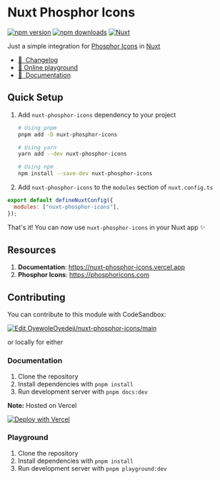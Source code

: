 # Nuxt Phosphor Icons

[![npm version][npm-version-src]][npm-version-href]
[![npm downloads][npm-downloads-src]][npm-downloads-href]
[![Nuxt][nuxt-src]][nuxt-href]

Just a simple integration for [Phosphor Icons](https://phosphoricons.com) in [Nuxt](https://nuxt.com)

- [📜 &nbsp;Changelog](https://nuxt-phosphor-icons.vercel.app/changelog)
- [🏀 Online playground](https://codesandbox.io/p/github/OyewoleOyedeji/nuxt-phosphor-icons/main?embed=1&file=%2Fplayground%2Fapp.vue&showConsole=true)
- [📖 &nbsp;Documentation](https://nuxt-phosphor-icons.vercel.app)

## Quick Setup

1. Add `nuxt-phosphor-icons` dependency to your project

   ```bash
   # Using pnpm
   pnpm add -D nuxt-phosphor-icons

   # Using yarn
   yarn add --dev nuxt-phosphor-icons

   # Using npm
   npm install --save-dev nuxt-phosphor-icons
   ```

2. Add `nuxt-phosphor-icons` to the `modules` section of `nuxt.config.ts`

```js
export default defineNuxtConfig({
  modules: ["nuxt-phosphor-icons"],
});
```

That's it! You can now use `nuxt-phosphor-icons` in your Nuxt app ✨

## Resources

1. **Documentation**: <https://nuxt-phosphor-icons.vercel.app>
2. **Phosphor Icons**: <https://phosphoricons.com>

## Contributing

You can contribute to this module with CodeSandbox:

[![Edit OyewoleOyedeji/nuxt-phosphor-icons/main][playground-src]][playground-href]

or locally for either

### Documentation

1. Clone the repository
2. Install dependencies with `pnpm install`
3. Run development server with `pnpm docs:dev`

**Note:** Hosted on Vercel

[![Deploy with Vercel][vercel-src]][vercel-href]

### Playground

1. Clone the repository
2. Install dependencies with `pnpm install`
3. Run development server with `pnpm playground:dev`

<!-- Badges -->

[npm-version-src]: https://img.shields.io/npm/v/nuxt-phosphor-icons/latest.svg?style=flat&colorA=18181B&colorB=28CF8D
[npm-version-href]: https://npmjs.com/package/nuxt-phosphor-icons
[npm-downloads-src]: https://img.shields.io/npm/dm/nuxt-phosphor-icons.svg?style=flat&colorA=18181B&colorB=28CF8D
[npm-downloads-href]: https://npmjs.com/package/nuxt-phosphor-icons
[nuxt-src]: https://img.shields.io/badge/Nuxt-18181B?logo=nuxt.js
[nuxt-href]: https://nuxt.com
[playground-src]: https://codesandbox.io/static/img/play-codesandbox.svg
[playground-href]: https://codesandbox.io/p/github/OyewoleOyedeji/nuxt-phosphor-icons/main?embed=1&file=%2Fplayground%2Fapp.vue&showConsole=true
[vercel-src]: https://vercel.com/button
[vercel-href]: https://vercel.com/new/clone?repository-url=https%3A%2F%2Fgithub.com%2FOyewoleOyedeji%2Fnuxt-phosphor-icons
